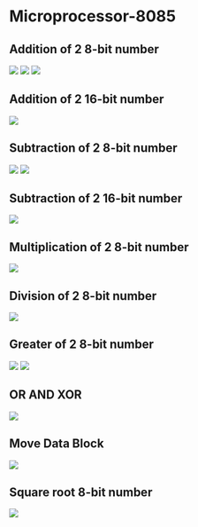 # Microprocessor-8085
## Addition of 2 8-bit number
![](https://github.com/amandewatnitrr/microprocessor-8085/blob/main/imgs/add-2-8-bit_number(1).png)
![](https://github.com/amandewatnitrr/microprocessor-8085/blob/main/imgs/add-2-8-bit_number(2).png)
![](https://github.com/amandewatnitrr/microprocessor-8085/blob/main/imgs/add-2-8-bit_number.png)
## Addition of 2 16-bit number
![](https://github.com/amandewatnitrr/microprocessor-8085/blob/main/imgs/add-2-16-bit_number.png)
## Subtraction of 2 8-bit number
![](https://github.com/amandewatnitrr/microprocessor-8085/blob/main/imgs/sub-2-8-bit_number(1).png)
![](https://github.com/amandewatnitrr/microprocessor-8085/blob/main/imgs/sub-2-8-bit_number.png)
## Subtraction of 2 16-bit number
![](https://github.com/amandewatnitrr/microprocessor-8085/blob/main/imgs/sub-2-16-bit_number.png)
## Multiplication of 2 8-bit number
![](https://github.com/amandewatnitrr/microprocessor-8085/blob/main/imgs/multiply-2-8-bit_number(2).png)
## Division of 2 8-bit number
![](https://github.com/amandewatnitrr/microprocessor-8085/blob/main/imgs/divide-2-8-bit_number.png)
## Greater of 2 8-bit number
![](https://github.com/amandewatnitrr/microprocessor-8085/blob/main/imgs/greater_of_2_8-bit_number.png)
![](https://github.com/amandewatnitrr/microprocessor-8085/blob/main/imgs/greater_of_2_8-bit_number(1).png)
## OR AND XOR
![](https://github.com/amandewatnitrr/microprocessor-8085/blob/main/imgs/or_and_xor.png)
## Move Data Block
![](https://github.com/amandewatnitrr/microprocessor-8085/blob/main/imgs/move_data_block.png)
## Square root 8-bit number
![](https://github.com/amandewatnitrr/microprocessor-8085/blob/main/imgs/square%20root%208-bit%20number.png)
